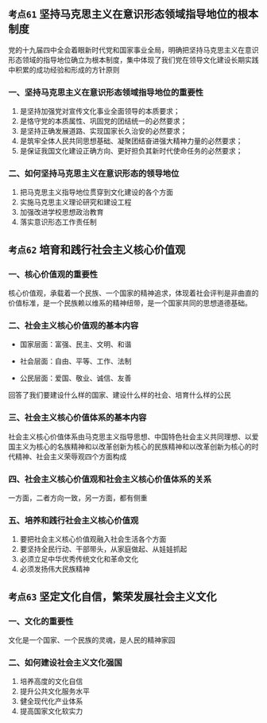 ## `考点61` 坚持马克思主义在意识形态领域指导地位的根本制度

党的十九届四中全会着眼新时代党和国家事业全局，明确把坚持马克思主义在意识形态领域的指导地位确立为根本制度，集中体现了我们党在领导文化建设长期实践中积累的成功经验和形成的方针原则

### 一、坚持马克思主义在意识形态领域指导地位的重要性

1. 是坚持加强党对宣传文化事业全面领导的本质要求；
2. 是恪守党的本质属性、巩固党的团结统一的必然要求；
3. 是坚持正确发展道路、实现国家长久治安的必然要求；
4. 是筑牢全体人民共同思想基础、凝聚团结奋进强大精神力量的必然要求；
5. 是保证我国文化建设正确方向、更好担负其新时代使命任务的必然要求；

### 二、如何坚持马克思主义在意识形态的领导地位

1. 把马克思主义指导地位贯穿到文化建设的各个方面
2. 实施马克思主义理论研究和建设工程
3. 加强改进学校思想政治教育
4. 落实意识形态工作责任制



## `考点62` 培育和践行社会主义核心价值观

### 一、核心价值观的重要性

核心价值观，承载着一个民族、一个国家的精神追求，体现着社会评判是非曲直的价值标准，是一个民族赖以维系的精神纽带，是一个国家共同的思想道德基础。

### 二、社会主义核心价值观的基本内容

- 国家层面：富强、民主、文明、和谐

- 社会层面：自由、平等、工作、法制

- 公民层面：爱国、敬业、诚信、友善

回答了我们要建设什么样的国家、建设什么样的社会、培育什么样的公民

### 三、社会主义核心价值体系的基本内容

社会主义核心价值体系由马克思主义指导思想、中国特色社会主义共同理想、以爱国主义为核心的名族精神和以改革创新为核心的民族精神和以改革创新为核心的时代精神、社会主义荣辱观四个方面构成

### 四、社会主义核心价值观和社会主义核心价值体系的关系

一方面，二者方向一致，另一方面，都有侧重

### 五、培养和践行社会主义核心价值观

1. 要把社会主义核心价值观融入社会生活各个方面
2. 要坚持全民行动、干部带头，从家庭做起、从娃娃抓起
3. 必须立足中华优秀传统文化和革命文化
4. 必须发扬伟大民族精神



## `考点63` 坚定文化自信，繁荣发展社会主义文化

### 一、文化的重要性

文化是一个国家、一个民族的灵魂，是人民的精神家园

### 二、如何建设社会主义文化强国

1. 培养高度的文化自信
2. 提升公共文化服务水平
3. 健全现代化产业体系
4. 提高国家文化软实力